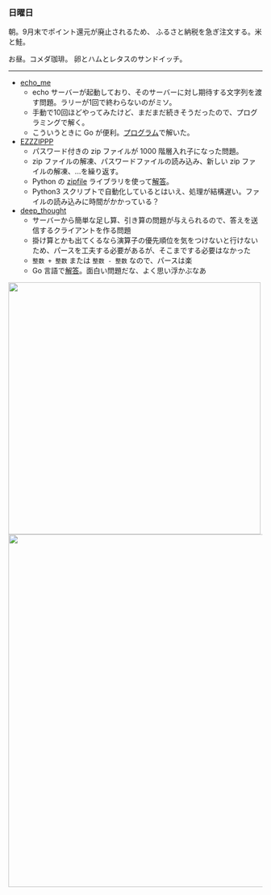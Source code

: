 ### 日曜日

朝。9月末でポイント還元が廃止されるため、
ふるさと納税を急ぎ注文する。米と鮭。

お昼。コメダ珈琲。
卵とハムとレタスのサンドイッチ。

---

- [echo_me](https://ctfexh.setodanote.net/challenges#echo_me-83)
  - echo サーバーが起動しており、そのサーバーに対し期待する文字列を渡す問題。ラリーが1回で終わらないのがミソ。
  - 手動で10回ほどやってみたけど、まだまだ続きそうだったので、プログラミングで解く。
  - こういうときに Go が便利。[プログラム](https://wandbox.org/permlink/EyRrtedoBkvqx5Fo)で解いた。
- [EZZZIPPP](https://ctfexh.setodanote.net/challenges#EZZZIPPP-61)
  - パスワード付きの zip ファイルが 1000 階層入れ子になった問題。
  - zip ファイルの解凍、パスワードファイルの読み込み、新しい zip ファイルの解凍、...を繰り返す。
  - Python の [zipfile](https://docs.python.org/ja/3/library/zipfile.html) ライブラリを使って[解答](https://wandbox.org/permlink/2QIlBaXx0XHyumY4)。
  - Python3 スクリプトで自動化しているとはいえ、処理が結構遅い。ファイルの読み込みに時間がかかっている？
- [deep_thought](https://ctfexh.setodanote.net/challenges#deep_thought-8)
  - サーバーから簡単な足し算、引き算の問題が与えられるので、答えを送信するクライアントを作る問題
  - 掛け算とかも出てくるなら演算子の優先順位を気をつけないと行けないため、パースを工夫する必要があるが、そこまでする必要はなかった
  - `整数 + 整数` または `整数 - 整数` なので、パースは楽
  - Go 言語で[解答](https://wandbox.org/permlink/57BvP1yuhmTKXdHg)。面白い問題だな、よく思い浮かぶなあ

<img src="" width="500">

<img src="" width="700">